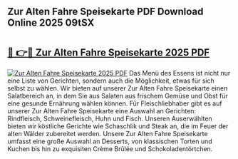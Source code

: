 ## Zur Alten Fahre Speisekarte PDF Download Online 2025 09tSX

# <h2><a href="http://gc760we.nevu.top/?p=Zur+Alten+Fahre+Speisekarte">🔗 👉🔴 Zur Alten Fahre Speisekarte 2025 PDF</a></h2>

[![Zur Alten Fahre Speisekarte 2025 PDF](https://i.imgur.com/dBaPXMq.png)](http://gc760we.nevu.top/?p=Zur+Alten+Fahre+Speisekarte)
Das Menü des Essens ist nicht nur eine Liste von Gerichten, sondern auch die Möglichkeit, etwas für sich selbst zu wählen. Wir bieten auf unserer Zur Alten Fahre Speisekarte einen Salatbereich an, in dem Sie aus Salaten aus frischem Gemüse und Obst für eine gesunde Ernährung wählen können. Für Fleischliebhaber gibt es auf unserer Zur Alten Fahre Speisekarte eine Auswahl an Gerichten: Rindfleisch, Schweinefleisch, Huhn und Fisch. Unseren Auserwählten bieten wir köstliche Gerichte wie Schaschlik und Steak an, die im Feuer der alten Wälder zubereitet werden. Unsere Zur Alten Fahre Speisekarte umfasst eine große Auswahl an Desserts, von klassischen Torten und Kuchen bis hin zu exquisiten Crème Brûlée und Schokoladentörtchen.
